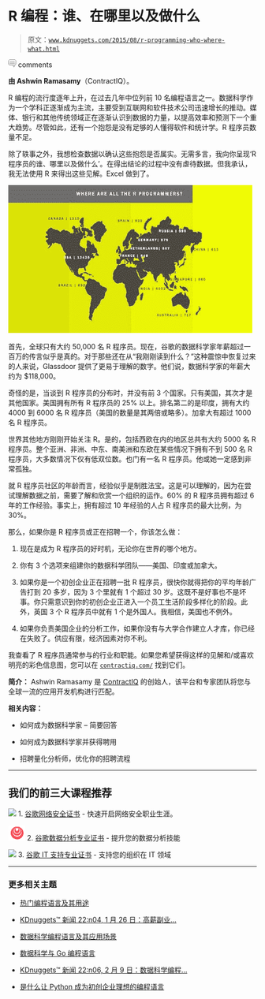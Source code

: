 # R 编程：谁、在哪里以及做什么

> 原文：[`www.kdnuggets.com/2015/08/r-programming-who-where-what.html`](https://www.kdnuggets.com/2015/08/r-programming-who-where-what.html)

![c](img/3d9c022da2d331bb56691a9617b91b90.png) comments

**由 Ashwin Ramasamy**（ContractIQ）。

R 编程的流行度逐年上升，在过去几年中位列前 10 名编程语言之一。数据科学作为一个学科正逐渐成为主流，主要受到互联网和软件技术公司迅速增长的推动。媒体、银行和其他传统领域正在逐渐认识到数据的力量，以提高效率和预测下一个重大趋势。尽管如此，还有一个抱怨是没有足够的人懂得软件和统计学。R 程序员数量不足。

除了轶事之外，我想检查数据以确认这些抱怨是否属实。无需多言，我向你呈现‘R 程序员的谁、哪里以及做什么’。在得出结论的过程中没有虐待数据。但我承认，我无法使用 R 来得出这些见解。Excel 做到了。

![where-r-users](img/45affaf68fbf76c7b86addb73caa1c73.png)

首先，全球只有大约 50,000 名 R 程序员。现在，谷歌的数据科学家年薪超过一百万的传言似乎是真的。对于那些还在从“我刚刚读到什么？”这种震惊中恢复过来的人来说，Glassdoor 提供了更易于理解的数字。他们说，数据科学家的年薪大约为 $118,000。

奇怪的是，当谈到 R 程序员的分布时，并没有前 3 个国家。只有美国，其次才是其他国家。美国拥有所有 R 程序员的 25% 以上。排名第二的是印度，拥有大约 4000 到 6000 名 R 程序员（美国的数量是其两倍或略多）。加拿大有超过 1000 名 R 程序员。

世界其他地方刚刚开始关注 R。是的，包括西欧在内的地区总共有大约 5000 名 R 程序员。整个亚洲、非洲、中东、南美洲和东欧在某些情况下拥有不到 500 名 R 程序员，大多数情况下仅有低双位数。也门有一名 R 程序员。他或她一定感到非常孤独。

就 R 程序员社区的年龄而言，经验似乎是制胜法宝。这是可以理解的，因为在尝试理解数据之前，需要了解和欣赏一个组织的运作。60% 的 R 程序员拥有超过 6 年的工作经验。事实上，拥有超过 10 年经验的人占 R 程序员的最大比例，为 30%。

那么，如果你是 R 程序员或正在招聘一个，你该怎么做：

1.  现在是成为 R 程序员的好时机，无论你在世界的哪个地方。

1.  你有 3 个选项来组建你的数据科学团队——美国、印度或加拿大。

1.  如果你是一个初创企业正在招聘一批 R 程序员，很快你就得把你的平均年龄广告打到 20 多岁，因为 3 个里就有 1 个超过 30 岁。这既不是好事也不是坏事。你只需意识到你的初创企业正进入一个员工生活阶段多样化的阶段。此外，英国 3 个 R 程序员中就有 1 个是外国人。我相信，美国也不例外。

1.  如果你负责美国企业的分析工作，如果你没有与大学合作建立人才库，你已经在失败了。供应有限，经济因素对你不利。

我查看了 R 程序员通常参与的行业和职能。如果您希望获得这样的见解和/或喜欢明亮的彩色信息图，您可以在 [`contractiq.com/`](https://contractiq.com/) 找到它们。

**简介：** Ashwin Ramasamy 是 [ContractIQ](https://contractiq.com/) 的创始人，该平台和专家团队将您与全球一流的应用开发机构进行匹配。

**相关内容：**

+   如何成为数据科学家 – 简要回答

+   如何成为数据科学家并获得聘用

+   招聘量化分析师，优化你的招聘流程

* * *

## 我们的前三大课程推荐

![](img/0244c01ba9267c002ef39d4907e0b8fb.png) 1\. [谷歌网络安全证书](https://www.kdnuggets.com/google-cybersecurity) - 快速开启网络安全职业生涯。

![](img/e225c49c3c91745821c8c0368bf04711.png) 2\. [谷歌数据分析专业证书](https://www.kdnuggets.com/google-data-analytics) - 提升您的数据分析技能

![](img/0244c01ba9267c002ef39d4907e0b8fb.png) 3\. [谷歌 IT 支持专业证书](https://www.kdnuggets.com/google-itsupport) - 支持您的组织在 IT 领域

* * *

### 更多相关主题

+   [热门编程语言及其用途](https://www.kdnuggets.com/2021/05/top-programming-languages.html)

+   [KDnuggets™ 新闻 22:n04, 1 月 26 日：高薪副业…](https://www.kdnuggets.com/2022/n04.html)

+   [数据科学编程语言及其应用场景](https://www.kdnuggets.com/2022/02/data-science-programming-languages.html)

+   [数据科学与 Go 编程语言](https://www.kdnuggets.com/2024/03/nwu-data-science-go-programming-language)

+   [KDnuggets™ 新闻 22:n06, 2 月 9 日：数据科学编程…](https://www.kdnuggets.com/2022/n06.html)

+   [是什么让 Python 成为初创企业理想的编程语言](https://www.kdnuggets.com/2021/12/makes-python-ideal-programming-language-startups.html)
